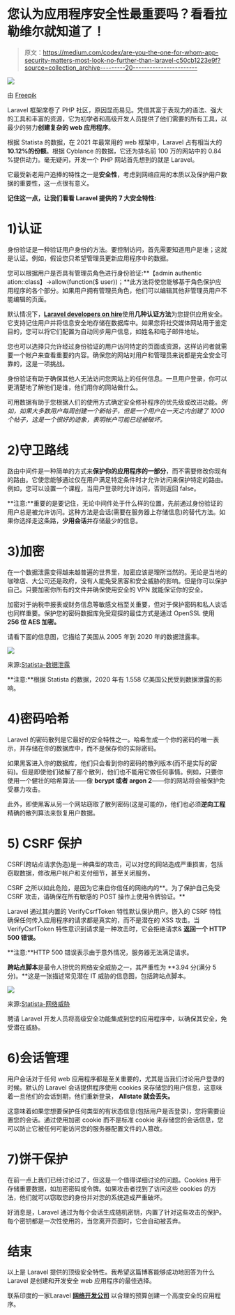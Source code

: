 # 您认为应用程序安全性最重要吗？看看拉勒维尔就知道了！

> 原文：<https://medium.com/codex/are-you-the-one-for-whom-app-security-matters-most-look-no-further-than-laravel-c50cb1223e9f?source=collection_archive---------20----------------------->

![](img/a193d7f7c6a4176042dec2a70d18dcc1.png)

由 [Freepik](https://www.freepik.com/)

Laravel 框架席卷了 PHP 社区，原因显而易见。凭借其富于表现力的语法、强大的工具和丰富的资源，它为初学者和高级开发人员提供了他们需要的所有工具，以最少的努力**创建复杂的 web 应用程序**。

根据 Statista 的数据，在 2021 年最常用的 web 框架中，Laravel 占有相当大的 **10.12%的份额**。根据 Cyblance 的数据，它还为排名前 100 万的网站中的 0.84 %提供动力。毫无疑问，开发一个 PHP 网站首先想到的就是 Laravel。

它最受新老用户追捧的特性之一是**安全性**，考虑到网络应用的本质以及保护用户数据的重要性，这一点很有意义。

**记住这一点，让我们看看 Laravel 提供的 7 大安全特性:**

# **1)认证**

身份验证是一种验证用户身份的方法。要控制访问，首先需要知道用户是谁；这就是认证。例如，假设您只希望管理员更新应用程序中的数据。

您可以根据用户是否具有管理员角色进行身份验证:**【admin authentic ation::class】->allow(function($ user))；**此方法将使您能够基于角色保护应用程序的各个部分。如果用户拥有管理员角色，他们可以编辑其他非管理员用户不能编辑的页面。

默认情况下，[**Laravel developers on hire**](https://www.pixelcrayons.com/hire-laravel-developers)使用**几种认证方法**为您提供应用安全。它支持记住用户并将信息安全地存储在数据库中。如果您将社交媒体网站用于鉴定目的，您可以将它们配置为自动同步用户信息，如姓名和电子邮件地址。

您也可以选择只允许经过身份验证的用户访问特定的页面或资源，这样访问者就需要一个帐户来查看重要的内容。确保您的网站对用户和管理员来说都是完全安全可靠的，这是一项挑战。

身份验证有助于确保其他人无法访问您网站上的任何信息。一旦用户登录，你可以更清楚地了解他们是谁，他们用你的网站做什么。

可用数据有助于您根据人们的使用方式确定安全修补程序的优先级或改进功能。*例如，如果大多数用户每周创建一个新帖子，但是一个用户在一天之内创建了 1000 个帖子，这是一个很好的迹象，表明帐户可能已经被破坏。*

# **2)守卫路线**

路由中间件是一种简单的方式来**保护你的应用程序的一部分**，而不需要修改你现有的路由。它使您能够通过仅在用户满足特定条件时才允许访问来保护特定的路由。例如，您可以设置一个课程，当用户登录时允许访问，否则返回 false。

**注意:**重要的是要记住，无论中间件处于什么样的位置，先前通过身份验证的用户总是被允许访问。这种方法是会话(需要在服务器上存储信息)的替代方法。如果你选择走这条路，**少用会话**并存储最少的信息。

# **3)加密**

在一个数据泄露变得越来越普遍的世界里，加密应该是理所当然的。无论是当地的咖啡店、大公司还是政府，没有人能免受黑客和安全威胁的影响。但是你可以保护自己。只要加密你所有的文件并确保使用安全的 VPN 就能保证你的安全。

加密对于纳税申报表或财务信息等敏感文档至关重要，但对于保护密码和私人谈话也同样重要。保护您的密码数据库免受窥探的最佳方式是通过 OpenSSL 使用 **256 位 AES 加密。**

请看下面的信息图，它描绘了美国从 2005 年到 2020 年的数据泄露率。

![](img/5b5e8bdf2db3658b713ba194f525cb46.png)

来源:[Statista-数据泄露](https://www.statista.com/statistics/273550/data-breaches-recorded-in-the-united-states-by-number-of-breaches-and-records-exposed/)

**注意:**根据 Statista 的数据，2020 年有 1.558 亿美国公民受到数据泄露的影响。

# **4)密码哈希**

Laravel 的密码散列是它最好的安全特性之一。哈希生成一个你的密码的唯一表示，并存储在你的数据库中，而不是保存你的实际密码。

如果黑客进入你的数据库，他们只会看到你的密码的散列版本(而不是实际的密码)。但是即使他们破解了那个散列，他们也不能用它做任何事情。例如，只要你使用一个健壮的哈希算法——像 **bcrypt 或者 argon 2**——你的网站将会被保护免受暴力攻击。

此外，即使黑客从另一个网站窃取了散列密码(这是可能的)，他们也必须**逆向工程**精确的散列算法来恢复用户数据。

# **5) CSRF 保护**

CSRF(跨站点请求伪造)是一种典型的攻击，可以对您的网站造成严重损害，包括窃取数据，修改用户帐户和支付细节，甚至关闭服务。

CSRF 之所以如此危险，是因为它来自你信任的网络内的**。为了保护自己免受 CSRF 攻击，请确保在所有敏感的 POST 操作上使用令牌验证。**

Laravel 通过其内置的 VerifyCsrfToken 特性默认保护用户。嵌入的 CSRF 特性确保任何传入应用程序的请求都是真实的，而不是潜在的 XSS 攻击。当 VerifyCsrfToken 特性意识到请求是一种攻击时，它会拒绝请求& **返回一个 HTTP 500 错误。**

**注意:**HTTP 500 错误表示由于意外情况，服务器无法满足请求。

**跨站点脚本**是最令人担忧的网络安全威胁之一，其严重性为 **3.94 分(满分 5 分)。**这是一张描述常见潜在 IT 威胁的信息图，包括跨站点脚本。

![](img/500016788d2a692c9068df3a5dcc0816.png)

来源:[Statista-网络威胁](https://www.statista.com/statistics/500946/worldwide-leading-it-security-threats/)

聘请 Laravel 开发人员将高级安全功能集成到您的应用程序中，以确保其安全，免受潜在威胁。

# **6)会话管理**

用户会话对于任何 web 应用程序都是至关重要的，尤其是当我们讨论用户登录的时候。默认的 Laravel 会话提供程序使用 cookies 来存储您的用户信息，这意味着一旦他们的会话到期，他们重新登录， **Allstate 就会丢失。**

这意味着如果您想要保护任何类型的有状态信息(包括用户是否登录)，您将需要设置您的会话。通过使用加密 cookie 而不是标准 cookie 来存储您的会话信息，您可以防止它被任何可能访问您的服务器配置文件的人篡改。

# **7)饼干保护**

在前一点上我们已经讨论过了，但这是一个值得详细讨论的问题。Cookies 用于存储重要数据，如加密密码或令牌。如果攻击者找到了访问这些 cookies 的方法，他们就可以窃取您的身份并对您的系统造成严重破坏。

好消息是，Laravel 通过为每个会话生成随机密钥，内置了针对这些攻击的保护。每个密钥都是一次性使用的，当您离开页面时，它会自动被丢弃。

# **结束**

以上是 Laravel 提供的顶级安全特性。我希望这篇博客能够成功地回答为什么 Laravel 是创建和开发安全 web 应用程序的最佳选择。

联系印度的一家Laravel [**网络开发公司**](https://www.pixelcrayons.com/web-development/) 以合理的预算创建一个高度安全的应用程序。